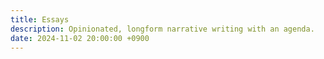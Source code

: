 ```yaml
---
title: Essays
description: Opinionated, longform narrative writing with an agenda.
date: 2024-11-02 20:00:00 +0900
---
```

